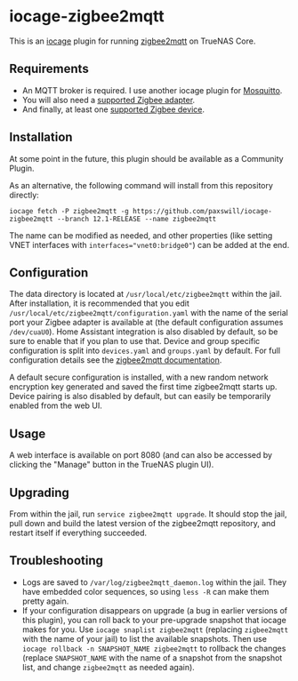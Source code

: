 # iocage-zigbee2mqtt

This is an [iocage][iocage] plugin for running [zigbee2mqtt][z2m] on TrueNAS
Core.

[iocage]: https://github.com/iocage/iocage
[z2m]: https://www.zigbee2mqtt.io/

## Requirements

* An MQTT broker is required. I use another iocage plugin for
  [Mosquitto][iocage-mqtt].
* You will also need a [supported Zigbee adapter][z2m-coordinators].
* And finally, at least one [supported Zigbee device][z2m-devices].

[iocage-mqtt]: https://github.com/tprelog/iocage-mosquitto
[z2m-coordinators]: https://www.zigbee2mqtt.io/information/supported_adapters.html
[z2m-devices]: https://www.zigbee2mqtt.io/information/supported_devices.html

## Installation

At some point in the future, this plugin should be available as a Community
Plugin.

As an alternative, the following command will install from this repository
directly:

```shell
iocage fetch -P zigbee2mqtt -g https://github.com/paxswill/iocage-zigbee2mqtt --branch 12.1-RELEASE --name zigbee2mqtt
```

The name can be modified as needed, and other properties (like setting VNET
interfaces with `interfaces="vnet0:bridge0"`) can be added at the end.

## Configuration

The data directory is located at `/usr/local/etc/zigbee2mqtt` within the jail.
After installation, it is recommended that you edit
`/usr/local/etc/zigbee2mqtt/configuration.yaml` with the name of the serial
port your Zigbee adapter is available at (the default configuration assumes
`/dev/cuaU0`). Home Assistant integration is also disabled by default, so be
sure to enable that if you plan to use that. Device and group specific
configuration is split into `devices.yaml` and `groups.yaml` by default. For
full configuration details see the [zigbee2mqtt documentation][z2m-config].

[z2m-config]: https://www.zigbee2mqtt.io/information/configuration.html

A default secure configuration is installed, with a new random network
encryption key generated and saved the first time zigbee2mqtt starts up. Device
pairing is also disabled by default, but can easily be temporarily enabled from
the web UI.

## Usage

A web interface is available on port 8080 (and can also be accessed by clicking
the "Manage" button in the TrueNAS plugin UI).

## Upgrading

From within the jail, run `service zigbee2mqtt upgrade`. It should stop the
jail, pull down and build the latest version of the zigbee2mqtt repository, and
restart itself if everything succeeded.

## Troubleshooting

* Logs are saved to `/var/log/zigbee2mqtt_daemon.log` within the jail. They have
  embedded color sequences, so using `less -R` can make them pretty again.
* If your configuration disappears on upgrade (a bug in earlier versions of this
  plugin), you can roll back to your pre-upgrade snapshot that iocage makes for
  you. Use `iocage snaplist zigbee2mqtt` (replacing `zigbee2mqtt` with the name
  of your jail) to list the available snapshots. Then use `iocage rollback -n
  SNAPSHOT_NAME zigbee2mqtt` to rollback the changes (replace `SNAPSHOT_NAME`
  with the name of a snapshot from the snapshot list, and change `zigbee2mqtt`
  as needed again).
